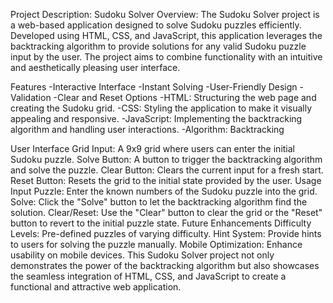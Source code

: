 Project Description: Sudoku Solver
Overview:
The Sudoku Solver project is a web-based application designed to solve Sudoku puzzles efficiently.
Developed using HTML, CSS, and JavaScript, this application leverages the backtracking algorithm to provide solutions for any valid Sudoku puzzle input by the user. 
The project aims to combine functionality with an intuitive and aesthetically pleasing user interface.

Features
-Interactive Interface
-Instant Solving
-User-Friendly Design
-Validation
-Clear and Reset Options
-HTML: Structuring the web page and creating the Sudoku grid.
-CSS: Styling the application to make it visually appealing and responsive.
-JavaScript: Implementing the backtracking algorithm and handling user interactions.
-Algorithm: Backtracking

User Interface
Grid Input: A 9x9 grid where users can enter the initial Sudoku puzzle.
Solve Button: A button to trigger the backtracking algorithm and solve the puzzle.
Clear Button: Clears the current input for a fresh start.
Reset Button: Resets the grid to the initial state provided by the user.
Usage
Input Puzzle: Enter the known numbers of the Sudoku puzzle into the grid.
Solve: Click the "Solve" button to let the backtracking algorithm find the solution.
Clear/Reset: Use the "Clear" button to clear the grid or the "Reset" button to revert to the initial puzzle state.
Future Enhancements
Difficulty Levels: Pre-defined puzzles of varying difficulty.
Hint System: Provide hints to users for solving the puzzle manually.
Mobile Optimization: Enhance usability on mobile devices.
This Sudoku Solver project not only demonstrates the power of the backtracking algorithm but also showcases the seamless integration of HTML, CSS, and JavaScript to create a functional and attractive web application.
